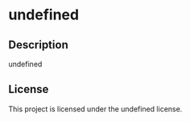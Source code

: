
# undefined

## Description
undefined

## License
This project is licensed under the undefined license.
